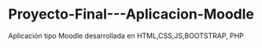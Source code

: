# Proyecto-Final---Aplicacion-Moodle
Aplicación tipo Moodle desarrollada en HTML,CSS,JS,BOOTSTRAP, PHP
